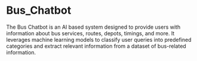 # Bus_Chatbot
The Bus Chatbot is an AI based system designed to provide users with information about bus services, routes, depots, timings, and more. It leverages machine learning models to classify user queries into predefined categories and extract relevant information from a dataset of bus-related information.
